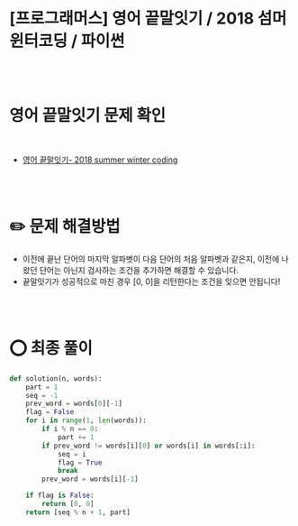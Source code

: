 # [프로그래머스] 영어 끝말잇기 / 2018 섬머 윈터코딩 / 파이썬

<br />
<br />

# 영어 끝말잇기 문제 확인

<br />

- [영어 끝말잇기- 2018 summer winter coding](https://programmers.co.kr/learn/courses/30/lessons/12981)

<br />
<br />


# ✏️  문제 해결방법

- 이전에 끝난 단어의 마지막 알파벳이 다음 단어의 처음 알파벳과 같은지, 이전에 나왔던 단어는 아닌지 검사하는 조건을 추가하면 해결할 수 있습니다.
- 끝말잇기가 성공적으로 마친 경우 [0, 0]을 리턴한다는 조건을 잊으면 안됩니다! 

<br />
<br />


# ⭕ 최종 풀이

``` python
def solution(n, words):
    part = 1
    seq = -1
    prev_word = words[0][-1]
    flag = False
    for i in range(1, len(words)):
        if i % n == 0:
            part += 1
        if prev_word != words[i][0] or words[i] in words[:i]:
            seq = i
            flag = True
            break
        prev_word = words[i][-1]

    if flag is False:
        return [0, 0]
    return [seq % n + 1, part]
```

<br />

